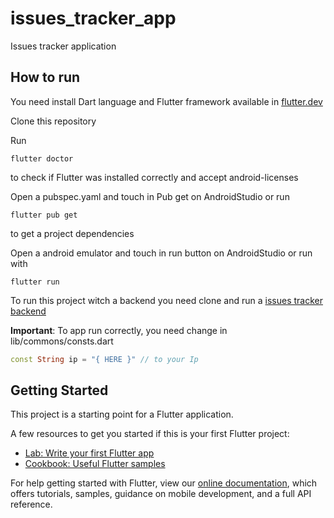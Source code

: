 # issues_tracker_app

Issues tracker application

## How to run

You need install Dart language and Flutter framework
available in [flutter.dev](https://flutter.dev)

Clone this repository

Run
```shell
flutter doctor
```
to check if Flutter was installed correctly and accept android-licenses

Open a pubspec.yaml and touch in Pub get on AndroidStudio
or run
```shell
flutter pub get
```
to get a project dependencies

Open a android emulator and touch in run button on AndroidStudio or run with
```shell
flutter run
```

To run this project witch a backend you need clone and run a [issues tracker backend](https://github.com/yago1404/issues-tracker)

**Important**: To app run correctly, you need change in lib/commons/consts.dart
```dart
const String ip = "{ HERE }" // to your Ip
```

## Getting Started

This project is a starting point for a Flutter application.

A few resources to get you started if this is your first Flutter project:

- [Lab: Write your first Flutter app](https://flutter.dev/docs/get-started/codelab)
- [Cookbook: Useful Flutter samples](https://flutter.dev/docs/cookbook)

For help getting started with Flutter, view our
[online documentation](https://flutter.dev/docs), which offers tutorials,
samples, guidance on mobile development, and a full API reference.
